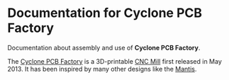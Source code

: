 # Documentation for Cyclone PCB Factory

Documentation about assembly and use of **Cyclone PCB Factory**.

The [Cyclone PCB Factory](http://reprap.org/wiki/Cyclone_PCB_Factory) is a 3D-printable [CNC Mill](http://reprap.org/wiki/CNC_Mill) first released in May 2013.
It has been inspired by many other designs like the [Mantis](http://makeyourbot.wikidot.com/mantis9-1).

